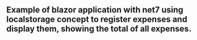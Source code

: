 ## Example of blazor application with net7 using localstorage concept to register expenses and display them, showing the total of all expenses.
